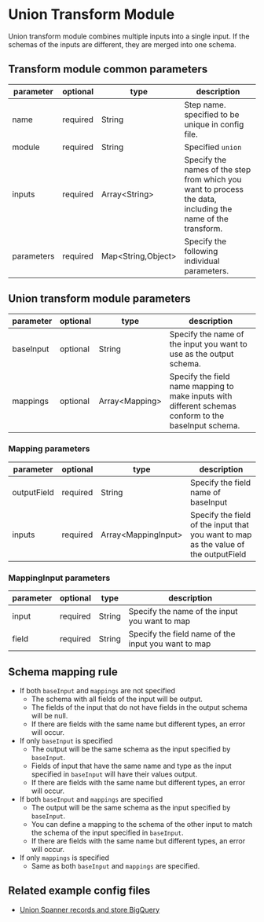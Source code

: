# Union Transform Module

Union transform module combines multiple inputs into a single input.
If the schemas of the inputs are different, they are merged into one schema.

## Transform module common parameters

| parameter | optional | type | description |
| --- | --- | --- | --- |
| name | required | String | Step name. specified to be unique in config file. |
| module | required | String | Specified `union` |
| inputs | required | Array<String\> | Specify the names of the step from which you want to process the data, including the name of the transform. |
| parameters | required | Map<String,Object\> | Specify the following individual parameters. |

## Union transform module parameters

| parameter | optional | type | description |
| --- | --- | --- | --- |
| baseInput | optional | String | Specify the name of the input you want to use as the output schema. |
| mappings | optional | Array<Mapping\> | Specify the field name mapping to make inputs with different schemas conform to the baseInput schema. |

### Mapping parameters

| parameter | optional | type | description |
| --- | --- | --- | --- |
| outputField | required | String | Specify the field name of baseInput |
| inputs | required | Array<MappingInput\> | Specify the field of the input that you want to map as the value of the outputField |

### MappingInput parameters

| parameter | optional | type | description |
| --- | --- | --- | --- |
| input | required | String | Specify the name of the input you want to map |
| field | required | String | Specify the field name of the input you want to map |

## Schema mapping rule

* If both `baseInput` and `mappings` are not specified
  * The schema with all fields of the input will be output.
  * The fields of the input that do not have fields in the output schema will be null.
  * If there are fields with the same name but different types, an error will occur.
* If only `baseInput` is specified
  * The output will be the same schema as the input specified by `baseInput`.
  * Fields of input that have the same name and type as the input specified in `baseInput` will have their values output.
  * If there are fields with the same name but different types, an error will occur.
* If both `baseInput` and `mappings` are specified
  * The output will be the same schema as the input specified by `baseInput`.
  * You can define a mapping to the schema of the other input to match the schema of the input specified in `baseInput`.
  * If there are fields with the same name but different types, an error will occur.
* If only `mappings` is specified
  * Same as both `baseInput` and `mappings` are specified.
    

## Related example config files

* [Union Spanner records and store BigQuery](../../../../examples/pubsub-to-union-to-bigquery.json)
